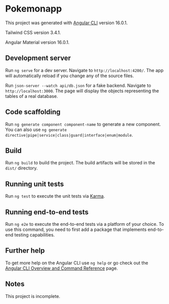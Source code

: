 # Pokemonapp

This project was generated with [Angular CLI](https://github.com/angular/angular-cli) version 16.0.1.

Tailwind CSS version 3.4.1.

Angular Material version 16.0.1.

## Development server

Run `ng serve` for a dev server. Navigate to `http://localhost:4200/`. The app will automatically reload if you change any of the source files.

Run `json-server --watch api/db.json` for a fake backend. Navigate to `http://localhost:3000`. The page will display the objects representing the tables of a real database.

## Code scaffolding

Run `ng generate component component-name` to generate a new component. You can also use `ng generate directive|pipe|service|class|guard|interface|enum|module`.

## Build

Run `ng build` to build the project. The build artifacts will be stored in the `dist/` directory.

## Running unit tests

Run `ng test` to execute the unit tests via [Karma](https://karma-runner.github.io).

## Running end-to-end tests

Run `ng e2e` to execute the end-to-end tests via a platform of your choice. To use this command, you need to first add a package that implements end-to-end testing capabilities.

## Further help

To get more help on the Angular CLI use `ng help` or go check out the [Angular CLI Overview and Command Reference](https://angular.io/cli) page.

## Notes

This project is incomplete.
